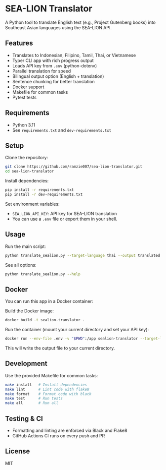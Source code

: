 # SEA-LION Translator

A Python tool to translate English text (e.g., Project Gutenberg books) into Southeast Asian languages using the SEA-LION API.

## Features
- Translates to Indonesian, Filipino, Tamil, Thai, or Vietnamese
- Typer CLI app with rich progress output
- Loads API key from `.env` (python-dotenv)
- Parallel translation for speed
- Bilingual output option (English + translation)
- Sentence chunking for better translation
- Docker support
- Makefile for common tasks
- Pytest tests

## Requirements
- Python 3.11
- See `requirements.txt` and `dev-requirements.txt`

## Setup
Clone the repository:
```sh
git clone https://github.com/ramzie007/sea-lion-translator.git
cd sea-lion-translator
```
Install dependencies:
```sh
pip install -r requirements.txt
pip install -r dev-requirements.txt
```
Set environment variables:
- `SEA_LION_API_KEY`: API key for SEA-LION translation
- You can use a `.env` file or export them in your shell.

## Usage
Run the main script:
```sh
python translate_sealion.py --target-language thai --output translated.txt
```
See all options:
```sh
python translate_sealion.py --help
```

## Docker
You can run this app in a Docker container:

Build the Docker image:
```sh
docker build -t sealion-translator .
```
Run the container (mount your current directory and set your API key):
```sh
docker run --env-file .env -v "$PWD":/app sealion-translator --target-language thai --output /app/translated.txt
```
This will write the output file to your current directory.

## Development
Use the provided Makefile for common tasks:
```sh
make install   # Install dependencies
make lint      # Lint code with flake8
make format    # Format code with black
make test      # Run tests
make all       # Run all
```

## Testing & CI
- Formatting and linting are enforced via Black and Flake8
- GitHub Actions CI runs on every push and PR

## License
MIT